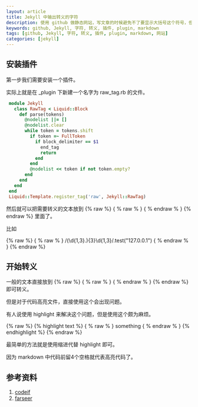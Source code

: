 ```yaml
---
layout: article
title: Jekyll 中输出转义的字符
description: 使用 github 做静态网站，写文章的时候避免不了要显示大括号这个符号，但是大括号是 jekyll 的转义字符，所以我们需要想办法输出这个符号了。
keywords: github, Jekyll, 字符, 转义, 插件, plugin, markdown
tags: [github, Jekyll, 字符, 转义, 插件, plugin, markdown, 网站]
categories: [jekyll]
---
```


## 安装插件

第一步我们需要安装一个插件。

实际上就是在 _plugin 下新建一个名字为 raw_tag.rb 的文件。

``` ruby
 module Jekyll
   class RawTag < Liquid::Block
     def parse(tokens)
       @nodelist ||= []
       @nodelist.clear
       while token = tokens.shift
         if token =~ FullToken
           if block_delimiter == $1
             end_tag
             return
           end
         end
         @nodelist << token if not token.empty?
       end
     end
   end
 end
 Liquid::Template.register_tag('raw', Jekyll::RawTag)
````

然后就可以把需要转义的文本放到 {% raw %} { % raw % } { % endraw % }  {% endraw %} 里面了。

比如

{% raw %}
    { % raw % }
        /(\d{1,3}\.){3}\d{1,3}/.test("127.0.0.1")
    { % endraw % }
{% endraw %}


## 开始转义

一般的文本直接放到 {% raw %} { % raw % } { % endraw % }  {% endraw %} 即可转义。

但是对于代码高亮文件，直接使用这个会出现问题。

有人说使用 highlight 来解决这个问题，但是使用这个颇为麻烦。

{% raw %}
    {% highlight text %} 
        { % raw % } something { % endraw % }
     {% endhighlight %} 
{% endraw %}


最简单的方法就是使用缩进代替 highlight 即可。

因为 markdown 中代码前留4个空格就代表高亮代码了。

## 参考资料

1. [codeif][]
2. [farseer][]


[codeif]: http://www.codeif.com/post/1513/
[farseer]: http://www.farseer.cn/jekyll/2013/07/19/about-jekyll/
